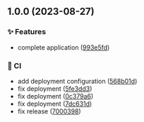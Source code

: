 ## 1.0.0 (2023-08-27)


### :sparkles: Features

* complete application ([993e5fd](https://github.com/binayabaral/lt-frontend/commit/993e5fdad6d3a573d4bbce05b5347b257695696f))


### :repeat: CI

* add deployment configuration ([568b01d](https://github.com/binayabaral/lt-frontend/commit/568b01da4c4f64dc8a5ce42076bf95b6bba614c1))
* fix deployment ([5fe3dd3](https://github.com/binayabaral/lt-frontend/commit/5fe3dd31bfa675dabcf6b6764c6a2c996fbc0526))
* fix deployment ([0c379a6](https://github.com/binayabaral/lt-frontend/commit/0c379a675329198716cb4eb5847cf3237e66a7cf))
* fix deployment ([7dc631d](https://github.com/binayabaral/lt-frontend/commit/7dc631dc65ebca42781807351337f5fd8f2a2e76))
* fix release ([7000398](https://github.com/binayabaral/lt-frontend/commit/700039870da91d7ffd02748440c87dc6192791fc))
